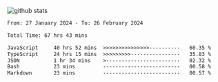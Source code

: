 
![github stats](https://github-readme-stats.vercel.app/api?username=realmahd1&show_icons=true&theme=codeSTACKr&hide_rank=true&count_private=true)

<!--START_SECTION:waka-->

```txt
From: 27 January 2024 - To: 26 February 2024

Total Time: 67 hrs 43 mins

JavaScript     40 hrs 52 mins  >>>>>>>>>>>>>>>----------   60.35 %
TypeScript     24 hrs 15 mins  >>>>>>>>>----------------   35.83 %
JSON           1 hr 34 mins    >------------------------   02.32 %
Bash           23 mins         -------------------------   00.58 %
Markdown       23 mins         -------------------------   00.57 %
```

<!--END_SECTION:waka-->
